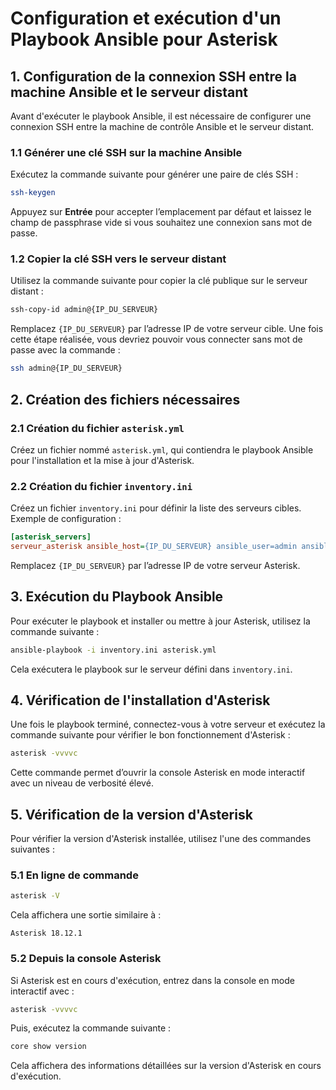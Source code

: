 # Configuration et exécution d'un Playbook Ansible pour Asterisk

## 1. Configuration de la connexion SSH entre la machine Ansible et le serveur distant
Avant d'exécuter le playbook Ansible, il est nécessaire de configurer une connexion SSH entre la machine de contrôle Ansible et le serveur distant.

### 1.1 Générer une clé SSH sur la machine Ansible
Exécutez la commande suivante pour générer une paire de clés SSH :
```bash
ssh-keygen
```
Appuyez sur **Entrée** pour accepter l’emplacement par défaut et laissez le champ de passphrase vide si vous souhaitez une connexion sans mot de passe.

### 1.2 Copier la clé SSH vers le serveur distant
Utilisez la commande suivante pour copier la clé publique sur le serveur distant :
```bash
ssh-copy-id admin@{IP_DU_SERVEUR}
```
Remplacez `{IP_DU_SERVEUR}` par l’adresse IP de votre serveur cible. Une fois cette étape réalisée, vous devriez pouvoir vous connecter sans mot de passe avec la commande :
```bash
ssh admin@{IP_DU_SERVEUR}
```

## 2. Création des fichiers nécessaires

### 2.1 Création du fichier `asterisk.yml`
Créez un fichier nommé `asterisk.yml`, qui contiendra le playbook Ansible pour l'installation et la mise à jour d'Asterisk.

### 2.2 Création du fichier `inventory.ini`
Créez un fichier `inventory.ini` pour définir la liste des serveurs cibles. Exemple de configuration :
```ini
[asterisk_servers]
serveur_asterisk ansible_host={IP_DU_SERVEUR} ansible_user=admin ansible_ssh_private_key_file=~/.ssh/id_rsa
```
Remplacez `{IP_DU_SERVEUR}` par l’adresse IP de votre serveur Asterisk.

## 3. Exécution du Playbook Ansible

Pour exécuter le playbook et installer ou mettre à jour Asterisk, utilisez la commande suivante :
```bash
ansible-playbook -i inventory.ini asterisk.yml
```
Cela exécutera le playbook sur le serveur défini dans `inventory.ini`.

## 4. Vérification de l'installation d'Asterisk
Une fois le playbook terminé, connectez-vous à votre serveur et exécutez la commande suivante pour vérifier le bon fonctionnement d'Asterisk :
```bash
asterisk -vvvvc
```
Cette commande permet d’ouvrir la console Asterisk en mode interactif avec un niveau de verbosité élevé.

## 5. Vérification de la version d'Asterisk
Pour vérifier la version d'Asterisk installée, utilisez l'une des commandes suivantes :

### 5.1 En ligne de commande
```bash
asterisk -V
```
Cela affichera une sortie similaire à :
```
Asterisk 18.12.1
```

### 5.2 Depuis la console Asterisk
Si Asterisk est en cours d'exécution, entrez dans la console en mode interactif avec :
```bash
asterisk -vvvvc
```
Puis, exécutez la commande suivante :
```bash
core show version
```
Cela affichera des informations détaillées sur la version d'Asterisk en cours d'exécution.

